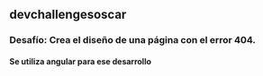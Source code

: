 ## devchallengesoscar
### Desafío: Crea el diseño de una página  con el error 404.
#### Se utiliza angular para ese desarrollo

